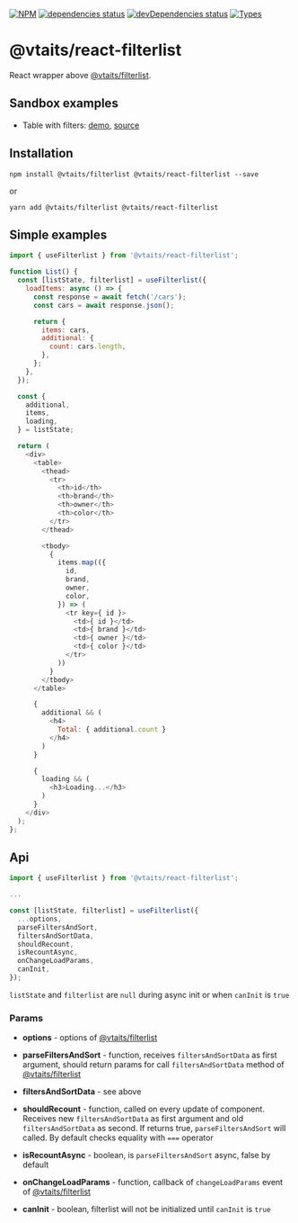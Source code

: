 [![NPM](https://img.shields.io/npm/v/@vtaits/react-filterlist.svg)](https://www.npmjs.com/package/@vtaits/react-filterlist)
[![dependencies status](https://david-dm.org/vtaits/filterlist/status.svg?path=packages/react-filterlist)](https://david-dm.org/vtaits/filterlist?path=packages/react-filterlist)
[![devDependencies status](https://david-dm.org/vtaits/filterlist/dev-status.svg?path=packages/react-filterlist)](https://david-dm.org/vtaits/filterlist?path=packages/react-filterlist&type=dev)
[![Types](https://img.shields.io/npm/types/@vtaits/react-filterlist.svg)](https://www.npmjs.com/package/@vtaits/react-filterlist)

# @vtaits/react-filterlist

React wrapper above [@vtaits/filterlist](https://www.npmjs.com/package/@vtaits/filterlist).

## Sandbox examples

- Table with filters: [demo](https://kto5e.csb.app/), [source](https://codesandbox.io/s/example-kto5e)

## Installation

```
npm install @vtaits/filterlist @vtaits/react-filterlist --save
```

or

```
yarn add @vtaits/filterlist @vtaits/react-filterlist
```

## Simple examples

```javascript
import { useFilterlist } from '@vtaits/react-filterlist';

function List() {
  const [listState, filterlist] = useFilterlist({
    loadItems: async () => {
      const response = await fetch('/cars');
      const cars = await response.json();

      return {
        items: cars,
        additional: {
          count: cars.length,
        },
      };
    },
  });

  const {
    additional,
    items,
    loading,
  } = listState;

  return (
    <div>
      <table>
        <thead>
          <tr>
            <th>id</th>
            <th>brand</th>
            <th>owner</th>
            <th>color</th>
          </tr>
        </thead>

        <tbody>
          {
            items.map(({
              id,
              brand,
              owner,
              color,
            }) => (
              <tr key={ id }>
                <td>{ id }</td>
                <td>{ brand }</td>
                <td>{ owner }</td>
                <td>{ color }</td>
              </tr>
            ))
          }
        </tbody>
      </table>

      {
        additional && (
          <h4>
            Total: { additional.count }
          </h4>
        )
      }

      {
        loading && (
          <h3>Loading...</h3>
        )
      }
    </div>
  );
};
```

## Api

```javascript
import { useFilterlist } from '@vtaits/react-filterlist';

...

const [listState, filterlist] = useFilterlist({
  ...options,
  parseFiltersAndSort,
  filtersAndSortData,
  shouldRecount,
  isRecountAsync,
  onChangeLoadParams,
  canInit,
});
```

`listState` and `filterlist` are `null` during async init or when `canInit` is `true`

### Params

- **options** - options of [@vtaits/filterlist](https://www.npmjs.com/package/@vtaits/filterlist)

- **parseFiltersAndSort** - function, receives `filtersAndSortData` as first argument, should return params for call `filtersAndSortData` method of [@vtaits/filterlist](https://www.npmjs.com/package/@vtaits/filterlist)

- **filtersAndSortData** - see above

- **shouldRecount** - function, called on every update of component. Receives new `filtersAndSortData` as first argument and old `filtersAndSortData` as second. If returns true, `parseFiltersAndSort` will called. By default checks equality with `===` operator

- **isRecountAsync** - boolean, is `parseFiltersAndSort` async, false by default

- **onChangeLoadParams** - function, callback of `changeLoadParams` event of [@vtaits/filterlist](https://www.npmjs.com/package/@vtaits/filterlist)

- **canInit** - boolean, filterlist will not be initialized until `canInit` is `true`

